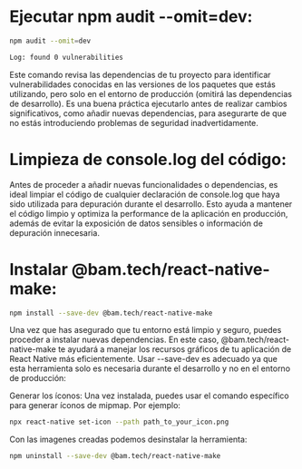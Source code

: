 # Ejecutar npm audit --omit=dev:
```bash
npm audit --omit=dev
```
```bash
Log: found 0 vulnerabilities
```

Este comando revisa las dependencias de tu proyecto para identificar vulnerabilidades conocidas en las versiones de los paquetes que estás utilizando, pero solo en el entorno de producción (omitirá las dependencias de desarrollo). Es una buena práctica ejecutarlo antes de realizar cambios significativos, como añadir nuevas dependencias, para asegurarte de que no estás introduciendo problemas de seguridad inadvertidamente.

# Limpieza de console.log del código:

Antes de proceder a añadir nuevas funcionalidades o dependencias, es ideal limpiar el código de cualquier declaración de console.log que haya sido utilizada para depuración durante el desarrollo. Esto ayuda a mantener el código limpio y optimiza la performance de la aplicación en producción, además de evitar la exposición de datos sensibles o información de depuración innecesaria.

# Instalar @bam.tech/react-native-make:

```bash
npm install --save-dev @bam.tech/react-native-make
```
Una vez que has asegurado que tu entorno está limpio y seguro, puedes proceder a instalar nuevas dependencias. En este caso, @bam.tech/react-native-make te ayudará a manejar los recursos gráficos de tu aplicación de React Native más eficientemente. Usar --save-dev es adecuado ya que esta herramienta solo es necesaria durante el desarrollo y no en el entorno de producción:

Generar los íconos: Una vez instalada, puedes usar el comando específico para generar íconos de mipmap. Por ejemplo:

```bash
npx react-native set-icon --path path_to_your_icon.png
```
Con las imagenes creadas podemos desinstalar la herramienta:

```bash
npm uninstall --save-dev @bam.tech/react-native-make
```